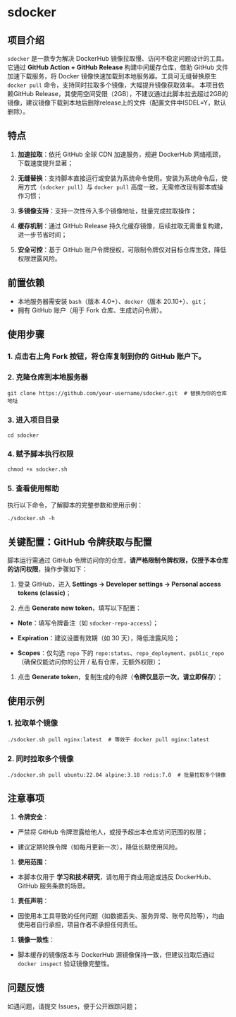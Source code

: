 # sdocker

## 项目介绍

`sdocker` 是一款专为解决 DockerHub 镜像拉取慢、访问不稳定问题设计的工具。它通过 **GitHub Action + GitHub Release** 构建中间缓存仓库，借助 GitHub 文件加速下载服务，将 Docker 镜像快速加载到本地服务器。工具可无缝替换原生 `docker pull` 命令，支持同时拉取多个镜像，大幅提升镜像获取效率。
本项目依赖GitHub Release，其使用空间受限（2GB），不建议通过此脚本拉去超过2GB的镜像，建议镜像下载到本地后删除release上的文件（配置文件中ISDEL=Y，默认删除）。

## 特点

1.  **加速拉取**：依托 GitHub 全球 CDN 加速服务，规避 DockerHub 网络瓶颈，下载速度提升显著；

2.  **无缝替换**：支持脚本直接运行或安装为系统命令使用。安装为系统命令后，使用方式（`sdocker pull`）与 `docker pull` 高度一致，无需修改现有脚本或操作习惯；

3.  **多镜像支持**：支持一次性传入多个镜像地址，批量完成拉取操作；

4.  **缓存机制**：通过 GitHub Release 持久化缓存镜像，后续拉取无需重复构建，进一步节省时间；

5.  **安全可控**：基于 GitHub 账户令牌授权，可限制令牌仅对目标仓库生效，降低权限泄露风险。

## 前置依赖
*   本地服务器需安装 `bash`（版本 4.0+）、`docker`（版本 20.10+）、`git`；
*   拥有 GitHub 账户（用于 Fork 仓库、生成访问令牌）。

## 使用步骤
### 1. 点击右上角 **Fork** 按钮，将仓库复制到你的 GitHub 账户下。

### 2. 克隆仓库到本地服务器

```
git clone https://github.com/your-username/sdocker.git  # 替换为你的仓库地址
```

### 3. 进入项目目录

```
cd sdocker
```

### 4. 赋予脚本执行权限

```
chmod +x sdocker.sh
```

### 5. 查看使用帮助

执行以下命令，了解脚本的完整参数和使用示例：

```
./sdocker.sh -h
```

## 关键配置：GitHub 令牌获取与配置

脚本运行需通过 GitHub 令牌访问你的仓库，**请严格限制令牌权限，仅授予本仓库的访问权限**，操作步骤如下：

1.  登录 GitHub，进入 **Settings → Developer settings → Personal access tokens (classic)**；

2.  点击 **Generate new token**，填写以下配置：

*   **Note**：填写令牌备注（如 `sdocker-repo-access`）；

*   **Expiration**：建议设置有效期（如 30 天），降低泄露风险；

*   **Scopes**：仅勾选 `repo` 下的 `repo:status`、`repo_deployment`、`public_repo`（确保仅能访问你的公开 / 私有仓库，无额外权限）；

1.  点击 **Generate token**，复制生成的令牌（**令牌仅显示一次，请立即保存**）；

## 使用示例

### 1. 拉取单个镜像

```
./sdocker.sh pull nginx:latest  # 等效于 docker pull nginx:latest
```

### 2. 同时拉取多个镜像

```
./sdocker.sh pull ubuntu:22.04 alpine:3.18 redis:7.0  # 批量拉取多个镜像
```

## 注意事项

1.  **令牌安全**：

*   严禁将 GitHub 令牌泄露给他人，或授予超出本仓库访问范围的权限；

*   建议定期轮换令牌（如每月更新一次），降低长期使用风险。

1.  **使用范围**：

*   本脚本仅用于 **学习和技术研究**，请勿用于商业用途或违反 DockerHub、GitHub 服务条款的场景。

1.  **责任声明**：

*   因使用本工具导致的任何问题（如数据丢失、服务异常、账号风险等），均由使用者自行承担，项目作者不承担任何责任。

1.  **镜像一致性**：

*   脚本缓存的镜像版本与 DockerHub 源镜像保持一致，但建议拉取后通过 `docker inspect` 验证镜像完整性。

## 问题反馈

如遇问题，请提交 Issues，便于公开跟踪问题；